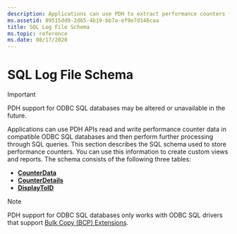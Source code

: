 ```yaml
---
description: Applications can use PDH to extract performance counters from SQL logs, or they can extract formatted or raw counters directly from the database through SQL queries.
ms.assetid: 89515dd9-2d65-4b19-bb7a-ef9e7d146caa
title: SQL Log File Schema
ms.topic: reference
ms.date: 08/17/2020
---
```


# SQL Log File Schema

> [!IMPORTANT]
> PDH support for ODBC SQL databases may be altered or unavailable in the future.

Applications can use PDH APIs read and write performance counter data in compatible ODBC SQL databases and then perform further processing through SQL queries. This section describes the SQL schema used to store performance counters. You can use this information to create custom views and reports. The schema consists of the following three tables:

- [**CounterData**](counterdata.md)
- [**CounterDetails**](counterdetails.md)
- [**DisplayToID**](displaytoid.md)

> [!NOTE]
> PDH support for ODBC SQL databases only works with ODBC SQL drivers that support [Bulk Copy (BCP) Extensions](/sql/relational-databases/native-client-odbc-extensions-bulk-copy-functions/sql-server-driver-extensions-bulk-copy-functions).
